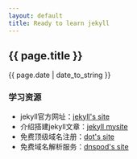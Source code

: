 ```yaml
---
layout: default
title: Ready to learn jekyll
---
```

<h2>{{ page.title }}</h2>
<p>{{ page.date | date_to_string }}</p>
<h3>学习资源</h3>

* jekyll官方网址：[jekyll's site][jekyll]
* 介绍搭建jekyll文章：[jekyll mysite][jekyll_mysite]
* 免费顶级域名注册：[dot's site][dot]
* 免费域名解析服务：[dnspod's site][dnspod]



[dnspod]:  		https://www.dnspod.cn
[dot]:				http://www.dot.tk
[jekyll_mysite]:	http://thinkinside.tk/2013/05/27/jekyll_mysite.html	
[jekyll]:			http://jekyllrb.com/
